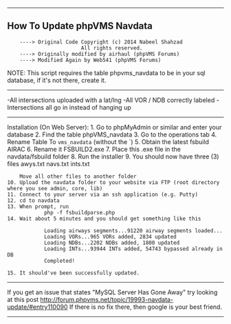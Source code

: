 -------------------------------
How To Update phpVMS Navdata
-------------------------------

		----> Original Code Copyright (c) 2014 Nabeel Shahzad
							All rights reserved.
		----> Originally modified by airhaul (phpVMS Forums)
		----> Modified Again by Web541 (phpVMS Forums)

NOTE: This script requires the table phpvms_navdata to be in your sql database, if it's not there, create it.

-------------------------------

-All intersections uploaded with a lat/lng
-All VOR / NDB correctly labeled
-Intersections all go in instead of hanging up

-------------------------------

Installation (On Web Server):
	1.	Go to phpMyAdmin or similar and enter your database
	2.	Find the table phpVMS_navdata
	3.	Go to the operations tab
	4.	Rename Table To `vms_navdata` (without the `)
	5.	Obtain the latest fsbuild AIRAC
	6.	Rename it FSBUILD2.exe
	7.	Place this .exe file in the navdata/fsbuild folder
	8.	Run the installer
	9. 	You should now have three (3) files
				awys.txt
	    		navs.txt
	    		ints.txt
		
	    Move all other files to another folder
	10. Upload the navdata folder to your website via FTP (root directory where you see admin, core, lib)
	11. Connect to your server via an ssh application (e.g. Putty)
	12. cd to navdata
	13.	When prompt, run
				php -f fsbuildparse.php
	14.	Wait about 5 minutes and you should get something like this
	
	            Loading airways segments...91220 airway segments loaded...
	            Loading VORs...965 VORs added, 2834 updated
	            Loading NDBs...2202 NDBs added, 1800 updated
	            Loading INTs...93944 INTs added, 54743 bypassed already in DB
	            Completed!
	            
	15. It should've been successfully updated.
-------------------------------

If you get an issue that states "MySQL Server Has Gone Away"
try looking at this post http://forum.phpvms.net/topic/19993-navdata-update/#entry110090
If there is no fix there, then google is your best friend.

-------------------------------
